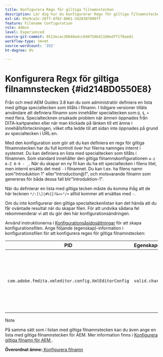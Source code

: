 ```yaml
---
title: Konfigurera Regx för giltiga filnamnstecken
description: Lär dig hur du konfigurerar Regx för giltiga filnamnstecken
exl-id: 05e9ca3c-28ff-4f82-8061-3d20307890ff
feature: Filename Configuration
role: Admin
level: Experienced
source-git-commit: 0513ecac38840a4cc649758bd1180edff1f8aed1
workflow-type: tm+mt
source-wordcount: '352'
ht-degree: 0%

---
```


# Konfigurera Regx för giltiga filnamnstecken {#id214BD0550E8}

Från och med AEM Guides 3.8 kan du som administratör definiera en lista med giltiga specialtecken som tillåts i filnamn. I tidigare versioner tilläts användare att definiera filnamn som innehåller specialtecken som `@`, `$`, `>` med flera. Specialtecknen orsakade problem när ämnen öppnades från DITA-kartpanelen eller när man klickade på länken till ett ämne i innehållsförteckningen, vilket ofta ledde till att sidan inte öppnades på grund av specialtecken i URL:en.

Med den konfiguration som gör att du kan definiera en regx för giltiga filnamnstecken har du full kontroll över hur filerna namnges internt i systemet. Du kan definiera en lista med specialtecken som tillåts i filnamnen. Som standard innehåller den giltiga filnamnskonfigurationen `a-z A-Z 0-9 - _`. När du skapar en ny fil kan du ha ett specialtecken i filens titel, men internt ersätts det med `-` i filnamnet. Du kan t.ex. ha filens namn som&quot;Introduktion 1&quot; eller&quot;Introduction@1&quot;, och motsvarande filnamn som genereras för båda dessa fall blir&quot;Introduktion-1&quot;.

När du definierar en lista med giltiga tecken måste du komma ihåg att de här tecknen `*/:[\]|#%{}?&<>"/+` alltid kommer att ersättas med `-`.

Om du inte konfigurerar den giltiga specialteckenlistan kan det hända att du får oväntade resultat när du skapar filen. För att undvika sådana fel rekommenderar vi att du gör den här konfigurationsändringen.

Använd instruktionerna i [Konfigurationsåsidosättningar](download-install-additional-config-override.md#) för att skapa konfigurationsfilen. Ange följande \(egenskap\)-information i konfigurationsfilen för att konfigurera regex för giltiga filnamnstecken:

| PID | Egenskapsnyckel | Egenskapsvärde |
|---|------------|--------------|
| `com.adobe.fmdita.xmleditor.config.XmlEditorConfig` | `valid.characters` | Värdet är ett regex-mönster. Den måste ha tre grundläggande tecken och listan måste börja med ett bindestreck \(-\).<br> **Standardvärde**: \[-a-zA-Z0-9\_\] |

>[!NOTE]
>
> På samma sätt som i listan med giltiga filnamnstecken kan du även ange en lista med giltiga filnamnstecken för AEM. Mer information finns i [Konfigurera giltiga filnamn för AEM ](conf-file-names-valid-regx-aem-site-output.md#).

**Överordnat ämne:**[ Konfigurera filnamn](conf-file-names.md)
